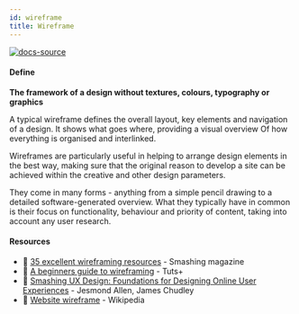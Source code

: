 ```yaml
---
id: wireframe
title: Wireframe
---
```


[![docs-source](https://img.shields.io/badge/SRC-UX%20Companion-blue)](https://play.google.com/store/apps/details?id=com.cyberduck.uxcompanion)

#### Define

**The framework of a design without textures, colours, typography or graphics**

A typical wireframe defines the overall layout, key elements and navigation of a design. It shows what goes where, providing a visual overview Of how everything is organised and interlinked.

Wireframes are particularly useful in helping to arrange design elements in the best way, making sure that the original reason to develop a site can be achieved within the creative and other design parameters.

They come in many forms - anything from a simple pencil drawing to a detailed software-generated overview. What they typically have in common is their focus on functionality, behaviour and priority of content, taking into account any user research.

#### Resources

* 📃 [35 excellent wireframing resources](https://www.smashingmagazine.com/2009/09/35-excellent-wireframing-resources/) - Smashing magazine
* 📃 [A beginners guide to wireframing](https://webdesign.tutsplus.com/articles/a-beginners-guide-to-wireframing--webdesign-7399) - Tuts+
* 📘 [Smashing UX Design: Foundations for Designing Online User Experiences](https://www.amazon.co.uk/Smashing-Design-Foundations-Designing-Experiences/dp/0470666854) - Jesmond Allen, James Chudley
* 📃 [Website wireframe](https://en.wikipedia.org/wiki/Website_wireframe) - Wikipedia